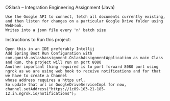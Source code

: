 OSlash – Integration Engineering Assignment (Java)


    Use the Google API to connect, fetch all documents currently existing, and then listen for changes on a particular Google Drive folder using WebHook.
    Writes into a json file every 'n' batch size
    
Instructions to Run this project:

    Open this in an IDE preferably Intellij
    Add Spring Boot Run Configuration with com.gunish.oslashassignment.OslashAssignmentApplication as main Class and Run, the project will run on port 8080
    Another important thing required is to port forward 8080 port using ngrok as we are using web hook to receive notifications and for that we have to create a Channel
    whose address requires a https url.
    So update that url in GoogleDriveServiceImpl for now,
    channel.setAddress("https://1c09-103-21-185-12.in.ngrok.io/notifications");
    
    
